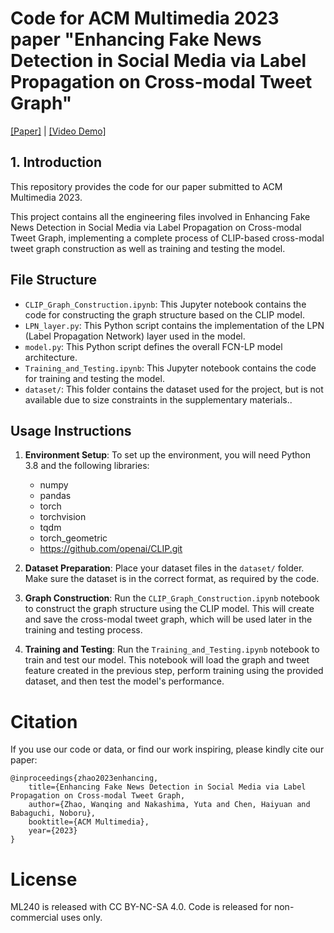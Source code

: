 # Code for ACM Multimedia 2023 paper "Enhancing Fake News Detection in Social Media via Label Propagation on Cross-modal Tweet Graph"

[[Paper]](https://dl.acm.org/doi/pdf/10.1145/3581783.3612086) | [[Video Demo]](https://youtu.be/oFhEcaF7EBM) 


## 1. Introduction

This repository provides the code for our paper submitted to ACM Multimedia 2023.

This project contains all the engineering files involved in Enhancing Fake News Detection in Social Media via Label Propagation on Cross-modal Tweet Graph, implementing a complete process of CLIP-based cross-modal tweet graph construction as well as training and testing the model.

## File Structure 

- `CLIP_Graph_Construction.ipynb`: This Jupyter notebook contains the code for constructing the graph structure based on the CLIP model.
- `LPN_layer.py`: This Python script contains the implementation of the LPN (Label Propagation Network) layer used in the model.
- `model.py`: This Python script defines the overall FCN-LP model architecture.
- `Training_and_Testing.ipynb`: This Jupyter notebook contains the code for training and testing the model.
- `dataset/`: This folder contains the dataset used for the project, but is not available due to size constraints in the supplementary materials..

## Usage Instructions

1. **Environment Setup**: To set up the environment, you will need Python 3.8 and the following libraries:
    - numpy
    - pandas
    - torch
    - torchvision
    - tqdm
	- torch_geometric
	- https://github.com/openai/CLIP.git
	
2. **Dataset Preparation**: Place your dataset files in the `dataset/` folder. Make sure the dataset is in the correct format, as required by the code.

3. **Graph Construction**: Run the `CLIP_Graph_Construction.ipynb` notebook to construct the graph structure using the CLIP model. This will create and save the cross-modal tweet graph, which will be used later in the training and testing process.

4. **Training and Testing**: Run the `Training_and_Testing.ipynb` notebook to train and test our model. This notebook will load the graph and tweet feature created in the previous step, perform training using the provided dataset, and then test the model's performance.

# Citation

If you use our code or data, or find our work inspiring, please kindly cite our paper:

    @inproceedings{zhao2023enhancing,
	    title={Enhancing Fake News Detection in Social Media via Label Propagation on Cross-modal Tweet Graph,
	    author={Zhao, Wanqing and Nakashima, Yuta and Chen, Haiyuan and Babaguchi, Noboru},
	    booktitle={ACM Multimedia},
	    year={2023}
    }

# License

ML240 is released with CC BY-NC-SA 4.0. Code is released for non-commercial uses only.
